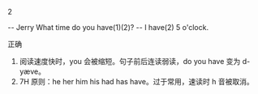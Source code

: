 2

-- Jerry What time do you have(1)(2)?
-- I have(2) 5 o'clock.

正确

1. 阅读速度快时，you 会被缩短。句子前后连读弱读，do you have 变为 d-yæve。
2. 7H 原则：he her him his had has have。过于常用，速读时 h 音被取消。